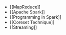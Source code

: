 - [[MapReduce]]
- [[Apache Spark]]
- [[Programming in Spark]]
- [[Coreset Technique]]
- [[Streaming]]